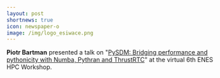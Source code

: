 ```yaml
---
layout: post
shortnews: true
icon: newspaper-o
image: /img/logo_esiwace.png
---
```


<b>Piotr Bartman</b> presented a talk on "<a href="http://web.archive.org/web/20241204022041/https://www.esiwace.eu/events/6th-hpc-workshop/presentations/bridging-performance-and-pythonicity-with-numba-pythran-and-thrustrtc">PySDM: Bridging performance and pythonicity with Numba, Pythran and ThrustRTC</a>"
  at the virtual 6th ENES HPC Workshop.
